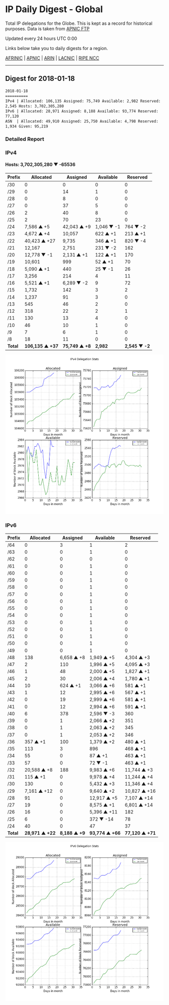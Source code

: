 # IP Daily Digest - Global

Total IP delegations for the Globe. This is kept as a record for historical purposes. Data is taken from [APNIC FTP](https://ftp.apnic.net/)

Updated every 24 hours UTC 0:00

Links below take you to daily digests for a region.

[AFRINIC](./archives/AFRINIC/) | [APNIC](./archives/APNIC/) | [ARIN](./archives/ARIN/) | [LACNIC](./archives/LACNIC/) | [RIPE NCC](./archives/RIPE_NCC/)

---

## Digest for 2018-01-18
```
2018-01-18
==========
IPv4 | Allocated: 106,135 Assigned: 75,749 Available: 2,982 Reserved: 2,545 Hosts: 3,702,305,280
IPv6 | Allocated: 28,971 Assigned: 8,188 Available: 93,774 Reserved: 77,120
ASN  | Allocated: 49,910 Assigned: 25,750 Available: 4,798 Reserved: 1,934 Given: 95,219
```

### Detailed Report

### IPv4

#### Hosts: **3,702,305,280 ▼ -65536**

| Prefix | Allocated | Assigned | Available | Reserved |
| ----- | ----- | ----- | ----- | ----- |
| /30 | 0 | 0 | 0 | 0 |
| /29 | 0 | 14 | 1 | 0 |
| /28 | 0 | 8 | 0 | 0 |
| /27 | 0 | 37 | 5 | 0 |
| /26 | 2 | 40 | 8 | 0 |
| /25 | 2 | 70 | 23 | 0 |
| /24 | 7,586 ▲ +5 | 42,043 ▲ +9 | 1,046 ▼ -1 | 764 ▼ -2 |
| /23 | 4,672 ▲ +4 | 10,057 | 622 ▲ +1 | 213 ▲ +1 |
| /22 | 40,423 ▲ +27 | 9,735 | 346 ▲ +1 | 820 ▼ -4 |
| /21 | 12,167 | 2,751 | 231 ▼ -2 | 162 |
| /20 | 12,778 ▼ -1 | 2,131 ▲ +1 | 122 ▲ +1 | 170 |
| /19 | 10,601 | 999 | 52 ▲ +1 | 70 |
| /18 | 5,090 ▲ +1 | 440 | 25 ▼ -1 | 26 |
| /17 | 3,256 | 214 | 4 | 11 |
| /16 | 5,521 ▲ +1 | 6,289 ▼ -2 | 9 | 72 |
| /15 | 1,732 | 142 | 3 | 2 |
| /14 | 1,237 | 91 | 3 | 0 |
| /13 | 545 | 46 | 2 | 0 |
| /12 | 318 | 22 | 2 | 1 |
| /11 | 130 | 13 | 4 | 0 |
| /10 | 46 | 10 | 1 | 0 |
| /9 | 7 | 6 | 1 | 0 |
| /8 | 18 | 11 | 0 | 0 |
| **Total** | **106,135 ▲ +37** | **75,749 ▲ +8** | **2,982** | **2,545 ▼ -2** |

![ipv4-stats](ipv4-figure.png)

### IPv6

| Prefix | Allocated | Assigned | Available | Reserved |
| ----- | ----- | ----- | ----- | ----- |
| /64 | 0 | 3 | 1 | 2 |
| /63 | 0 | 0 | 1 | 0 |
| /62 | 0 | 0 | 0 | 0 |
| /61 | 0 | 0 | 1 | 0 |
| /60 | 0 | 0 | 1 | 0 |
| /59 | 0 | 0 | 1 | 0 |
| /58 | 0 | 0 | 1 | 0 |
| /57 | 0 | 0 | 1 | 0 |
| /56 | 0 | 0 | 1 | 0 |
| /55 | 0 | 0 | 1 | 0 |
| /54 | 0 | 0 | 1 | 0 |
| /53 | 0 | 0 | 1 | 0 |
| /52 | 0 | 0 | 1 | 0 |
| /51 | 0 | 0 | 1 | 0 |
| /50 | 0 | 0 | 1 | 0 |
| /49 | 0 | 0 | 1 | 0 |
| /48 | 138 | 6,658 ▲ +8 | 1,949 ▲ +5 | 4,304 ▲ +3 |
| /47 | 2 | 110 | 1,996 ▲ +5 | 4,095 ▲ +3 |
| /46 | 1 | 48 | 2,000 ▲ +5 | 1,827 ▲ +1 |
| /45 | 2 | 30 | 2,006 ▲ +4 | 1,780 ▲ +1 |
| /44 | 10 | 624 ▲ +1 | 3,066 ▲ +6 | 581 ▲ +1 |
| /43 | 1 | 12 | 2,995 ▲ +6 | 567 ▲ +1 |
| /42 | 0 | 19 | 2,999 ▲ +6 | 581 ▲ +1 |
| /41 | 0 | 12 | 2,994 ▲ +6 | 591 ▲ +1 |
| /40 | 6 | 378 | 2,596 ▼ -3 | 360 |
| /39 | 0 | 1 | 2,066 ▲ +2 | 351 |
| /38 | 0 | 1 | 2,063 ▲ +2 | 345 |
| /37 | 0 | 1 | 2,053 ▲ +2 | 346 |
| /36 | 357 ▲ +1 | 100 | 1,379 ▲ +2 | 480 ▲ +1 |
| /35 | 113 | 3 | 896 | 468 ▲ +1 |
| /34 | 55 | 0 | 87 ▲ +1 | 463 ▲ +1 |
| /33 | 57 | 0 | 72 ▼ -1 | 463 ▲ +1 |
| /32 | 20,588 ▲ +8 | 188 | 9,983 ▲ +6 | 11,744 ▲ +3 |
| /31 | 115 ▲ +1 | 0 | 9,978 ▲ +4 | 11,244 ▲ +4 |
| /30 | 130 | 0 | 5,432 ▲ +3 | 11,346 ▲ +4 |
| /29 | 7,161 ▲ +12 | 0 | 9,640 ▲ +2 | 10,827 ▲ +16 |
| /28 | 91 | 0 | 12,917 ▲ +5 | 7,107 ▲ +14 |
| /27 | 19 | 0 | 8,575 ▲ +1 | 6,801 ▲ +14 |
| /26 | 16 | 0 | 5,396 ▲ +11 | 182 |
| /25 | 6 | 0 | 372 ▼ -14 | 78 |
| /24 | 40 | 0 | 47 | 37 |
| **Total** | **28,971 ▲ +22** | **8,188 ▲ +9** | **93,774 ▲ +66** | **77,120 ▲ +71** |

![ipv6-stats](ipv6-figure.png)